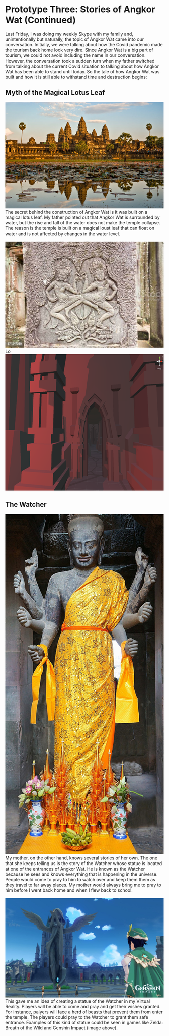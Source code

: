 
# Prototype Three: Stories of Angkor Wat (Continued) 
Last Friday, I was doing my weekly Skype with my family and, unintentionally but naturally, the topic of Angkor Wat came into our conversation. Initially, we were talking about how the Covid pandemic made the tourism back home look very dire. Since Angkor Wat is a big part of tourism, we could not avoid including the name in our conversation. However, the conversation took a sudden turn when my father switched from talking about the current Covid situation to talking about how Angkor Wat has been able to stand until today. So the tale of how Angkor Wat was built and how it is still able to withstand time and destruction begins:

## Myth of the Magical Lotus Leaf
<img src="images/angkorwater.jpeg">
The secret behind the construction of Angkor Wat is it was built on a magical lotus leaf. My father pointed out that Angkor Wat is surrounded by water, but the rise and fall of the water does not make the temple collapse. The reason is the temple is built on a magical loust leaf that can float on water and is not affected by changes in the water level. 
<br/><br/> 

<img src="images/lotus1.jpeg">
Lo




<img src="images/entrance.png" width="800" height="434">


## The Watcher

<img src="images/taReach.jpeg" width="600" height="1079">
My mother, on the other hand, knows several stories of her own. The one that she keeps telling us is the story of the Watcher whose statue is located at one of the entrances of Angkor Wat. He is known as the Watcher because he sees and knows everything that is happening in the universe. People would come to pray to him to watch over and keep them them as they travel to far away places. My mother would always bring me to pray to him before I went back home and when I flew back to school.
<br/><br/> 
<img src="images/genshin.jpeg">
This gave me an idea of creating a statue of the Watcher in my Virtual Reality. Players will be able to come and pray and get their wishes granted. For instance, palyers will face a herd of beasts that prevent them from enter the temple. The players could pray to the Watcher to grant them safe entrance. Examples of this kind of statue could be seen in games like Zelda: Breath of the Wild and Genshin Impact (image above). 
